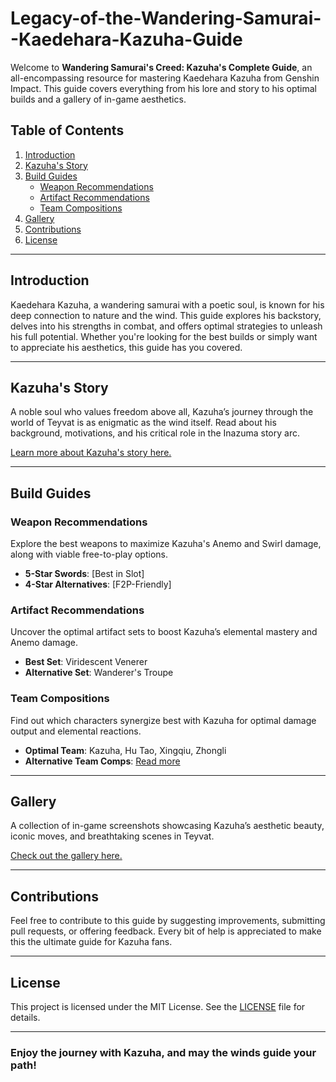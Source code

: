 # Legacy-of-the-Wandering-Samurai--Kaedehara-Kazuha-Guide

Welcome to **Wandering Samurai's Creed: Kazuha's Complete Guide**, an all-encompassing resource for mastering Kaedehara Kazuha from Genshin Impact. This guide covers everything from his lore and story to his optimal builds and a gallery of in-game aesthetics.

## Table of Contents
1. [Introduction](#introduction)
2. [Kazuha's Story](#kazuhas-story)
3. [Build Guides](#build-guides)
   - [Weapon Recommendations](#weapon-recommendations)
   - [Artifact Recommendations](#artifact-recommendations)
   - [Team Compositions](#team-compositions)
4. [Gallery](#gallery)
5. [Contributions](#contributions)
6. [License](#license)

---

## Introduction
Kaedehara Kazuha, a wandering samurai with a poetic soul, is known for his deep connection to nature and the wind. This guide explores his backstory, delves into his strengths in combat, and offers optimal strategies to unleash his full potential. Whether you're looking for the best builds or simply want to appreciate his aesthetics, this guide has you covered.

---

## Kazuha's Story
A noble soul who values freedom above all, Kazuha’s journey through the world of Teyvat is as enigmatic as the wind itself. Read about his background, motivations, and his critical role in the Inazuma story arc.

[Learn more about Kazuha's story here.](#)

---

## Build Guides
### Weapon Recommendations
Explore the best weapons to maximize Kazuha's Anemo and Swirl damage, along with viable free-to-play options.

- **5-Star Swords**: [Best in Slot]
- **4-Star Alternatives**: [F2P-Friendly]

### Artifact Recommendations
Uncover the optimal artifact sets to boost Kazuha’s elemental mastery and Anemo damage.

- **Best Set**: Viridescent Venerer
- **Alternative Set**: Wanderer's Troupe

### Team Compositions
Find out which characters synergize best with Kazuha for optimal damage output and elemental reactions.

- **Optimal Team**: Kazuha, Hu Tao, Xingqiu, Zhongli
- **Alternative Team Comps**: [Read more](#)

---

## Gallery
A collection of in-game screenshots showcasing Kazuha’s aesthetic beauty, iconic moves, and breathtaking scenes in Teyvat.

[Check out the gallery here.](#)

---

## Contributions
Feel free to contribute to this guide by suggesting improvements, submitting pull requests, or offering feedback. Every bit of help is appreciated to make this the ultimate guide for Kazuha fans.

---

## License
This project is licensed under the MIT License. See the [LICENSE](LICENSE) file for details.

---

### Enjoy the journey with Kazuha, and may the winds guide your path!
